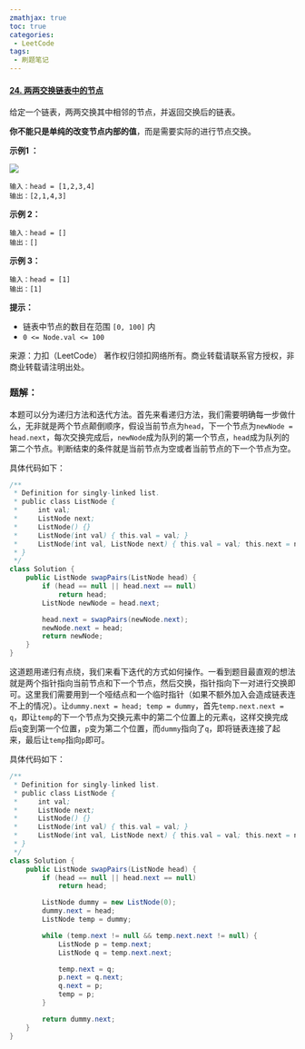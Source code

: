 ```yaml
---
zmathjax: true
toc: true
categories:
 - LeetCode
tags:
 - 刷题笔记
---
```


#### [24. 两两交换链表中的节点](https://leetcode-cn.com/problems/swap-nodes-in-pairs/)

给定一个链表，两两交换其中相邻的节点，并返回交换后的链表。

**你不能只是单纯的改变节点内部的值**，而是需要实际的进行节点交换。

<!--more-->

**示例1 ：**

![](https://assets.leetcode.com/uploads/2020/10/03/swap_ex1.jpg)

```
输入：head = [1,2,3,4]
输出：[2,1,4,3]
```

**示例 2：**

```
输入：head = []
输出：[]
```

**示例 3：**

```
输入：head = [1]
输出：[1]
```

**提示：**

- 链表中节点的数目在范围 `[0, 100]` 内
- `0 <= Node.val <= 100`

来源：力扣（LeetCode）
著作权归领扣网络所有。商业转载请联系官方授权，非商业转载请注明出处。

### 题解：

本题可以分为递归方法和迭代方法。首先来看递归方法，我们需要明确每一步做什么，无非就是两个节点颠倒顺序，假设当前节点为`head`，下一个节点为`newNode = head.next`，每次交换完成后，`newNode`成为队列的第一个节点，`head`成为队列的第二个节点。判断结束的条件就是当前节点为空或者当前节点的下一个节点为空。

具体代码如下：

```java
/**
 * Definition for singly-linked list.
 * public class ListNode {
 *     int val;
 *     ListNode next;
 *     ListNode() {}
 *     ListNode(int val) { this.val = val; }
 *     ListNode(int val, ListNode next) { this.val = val; this.next = next; }
 * }
 */
class Solution {
    public ListNode swapPairs(ListNode head) {
        if (head == null || head.next == null)
            return head;
        ListNode newNode = head.next;

        head.next = swapPairs(newNode.next);
        newNode.next = head;
        return newNode;
    }
}
```

这道题用递归有点绕，我们来看下迭代的方式如何操作。一看到题目最直观的想法就是两个指针指向当前节点和下一个节点，然后交换，指针指向下一对进行交换即可。这里我们需要用到一个哑结点和一个临时指针（如果不额外加入会造成链表连不上的情况）。让`dummy.next = head; temp = dummy`，首先`temp.next.next = q`，即让`temp`的下一个节点为交换元素中的第二个位置上的元素`q`，这样交换完成后`q`变到第一个位置，`p`变为第二个位置，而`dummy`指向了`q`，即将链表连接了起来，最后让`temp`指向`p`即可。

具体代码如下：

```java
/**
 * Definition for singly-linked list.
 * public class ListNode {
 *     int val;
 *     ListNode next;
 *     ListNode() {}
 *     ListNode(int val) { this.val = val; }
 *     ListNode(int val, ListNode next) { this.val = val; this.next = next; }
 * }
 */
class Solution {
    public ListNode swapPairs(ListNode head) {
        if (head == null || head.next == null)
            return head;

        ListNode dummy = new ListNode(0);
        dummy.next = head;
        ListNode temp = dummy;

        while (temp.next != null && temp.next.next != null) {
            ListNode p = temp.next;
            ListNode q = temp.next.next;

            temp.next = q;
            p.next = q.next;
            q.next = p;
            temp = p;
        }

        return dummy.next;
    }
}
```

